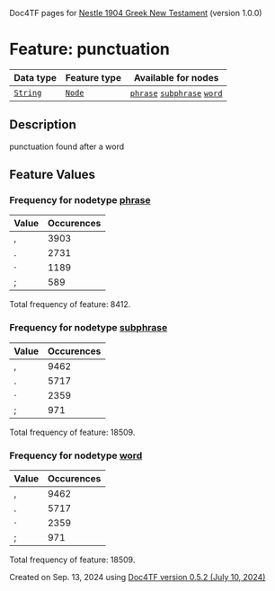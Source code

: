 Doc4TF pages for [Nestle 1904 Greek New Testament](https://github.com/saulocantanhede/tfgreek2/releases/download/1.0.0/tf-1.0.0.zip) (version 1.0.0)
# Feature: punctuation
Data type|Feature type|Available for nodes
---|---|---
[`String`](featuresbydatatype.md#string)|[`Node`](featuresbytype.md#node)| [`phrase`](featuresbynodetype.md#phrase)  [`subphrase`](featuresbynodetype.md#subphrase)  [`word`](featuresbynodetype.md#word) 
## Description
punctuation found after a word
## Feature Values
### Frequency for nodetype [phrase](featuresbynodetype.md#phrase)
Value|Occurences
---|---
,|3903
.|2731
·|1189
;|589

Total frequency of feature: 8412.
 ### Frequency for nodetype [subphrase](featuresbynodetype.md#subphrase)
Value|Occurences
---|---
,|9462
.|5717
·|2359
;|971

Total frequency of feature: 18509.
 ### Frequency for nodetype [word](featuresbynodetype.md#word)
Value|Occurences
---|---
,|9462
.|5717
·|2359
;|971

Total frequency of feature: 18509.
  

Created on Sep. 13, 2024 using [Doc4TF version 0.5.2 (July 10, 2024)](https://github.com/tonyjurg/Doc4TF/blob/main/CreateFeatureDoc.ipynb) 